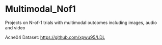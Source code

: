# Multimodal_Nof1
Projects on N-of-1 trials with multimodal outcomes including images, audio and video

Acne04 Dataset: https://github.com/xpwu95/LDL
